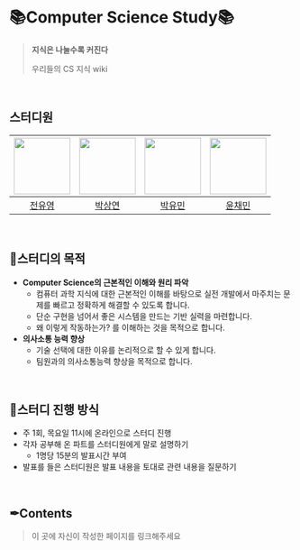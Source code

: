# 📚Computer Science Study📚
> **지식은 나눌수록 커진다**<p/>
> 우리들의 CS 지식 wiki

&nbsp;&nbsp;&nbsp;

## 스터디원
|<img src="https://github.com/user-attachments/assets/af153fc1-b5ca-48b9-9948-6dbb67eefdcf" width="100"/>|<img src="https://github.com/user-attachments/assets/89f8a33c-63e6-48c9-8fdd-672d83d120b0" width="100"/>|<img src="https://github.com/user-attachments/assets/ac71fb8d-e07e-4fef-bb46-62149350803a" width="100"/>|<img src="https://github.com/user-attachments/assets/45cec43c-dabd-47e5-a3af-aac2c5bc3f88" width="100"/>|
|:---:|:---:|:---:|:---:|
|[전유영](https://github.com/Azamman327)|[박상연](https://github.com/ysang989)|[박유민](https://github.com/yumin1209)|[윤채민](https://github.com/cinnamein)|

&nbsp;&nbsp;&nbsp;

## 🚩스터디의 목적
- **Computer Science의 근본적인 이해와 원리 파악**
  - 컴퓨터 과학 지식에 대한 근본적인 이해를 바탕으로 실전 개발에서 마주치는 문제를 빠르고 정확하게 해결할 수 있도록 합니다.
  - 단순 구현을 넘어서 좋은 시스템을 만드는 기반 실력을 마련합니다.
  - 왜 이렇게 작동하는가? 를 이해하는 것을 목적으로 합니다.
- **의사소통 능력 향상**
	- 기술 선택에 대한 이유를 논리적으로 할 수 있게 합니다.
	- 팀원과의 의사소통능력 향상을 목적으로 합니다.

&nbsp;&nbsp;&nbsp;

## 🤗스터디 진행 방식
- 주 1회, 목요일 11시에 온라인으로 스터디 진행
- 각자 공부해 온 파트를 스터디원에게 말로 설명하기
  - 1명당 15분의 발표시간 부여
- 발표를 들은 스터디원은 발표 내용을 토대로 관련 내용을 질문하기

&nbsp;&nbsp;&nbsp;
  
## ✒Contents
> 이 곳에 자신이 작성한 페이지를 링크해주세요


